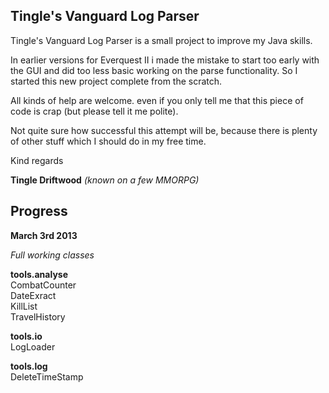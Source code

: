 
## Tingle's Vanguard Log Parser

Tingle's Vanguard Log Parser is a small project to improve my Java skills.

In earlier versions for Everquest II i made the mistake to start too early
with the GUI and did too less basic working on the parse functionality. So
I started this new project complete from the scratch.

All kinds of help are welcome. even if you only tell me that this piece of
code is crap (but please tell it me polite).

Not quite sure how successful this attempt will be, because there is plenty
of other stuff which I should do in my free time.

Kind regards

**Tingle Driftwood** *(known on a few MMORPG)*

## Progress

**March 3rd 2013**

*Full working classes*

**tools.analyse**  
CombatCounter  
DateExract  
KillList  
TravelHistory

**tools.io**  
LogLoader

**tools.log**  
DeleteTimeStamp